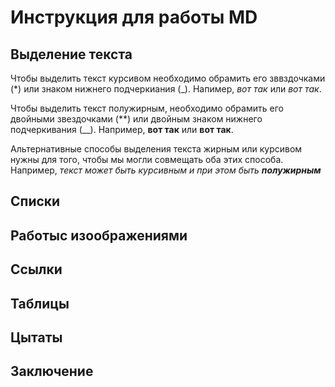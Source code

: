 # Инструкция для работы MD

## Выделение текста

Чтобы выделить текст курсивом необходимо обрамить его зввздочками (*) или знаком нижнего подчеркиания (_). Напимер, *вот так* или _вот так_.

Чтобы выделить текст полужирным, необходимо обрамить его двойными звездочками (**) или двойным знаком нижнего подчеркивания (__). Например, **вот так** или __вот так__.

Альтернативные способы выделения текста жирным или курсивом нужны для того, чтобы мы могли совмещать оба этих способа. Например, _текст может быть курсивным и при этом быть **полужирным**_

## Списки

## Работыс изоображениями

## Ссылки

## Таблицы

## Цытаты

## Заключение